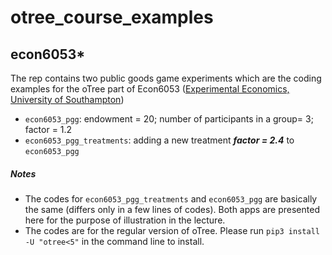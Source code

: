# otree_course_examples
## econ6053*
The rep contains two public goods game experiments which are the coding examples for the oTree part of Econ6053 ([Experimental Economics, University of Southampton](https://www.southampton.ac.uk/courses/modules/econ6053))
* ```econ6053_pgg```: endowment = 20; number of participants in a group= 3; factor = 1.2
* ```econ6053_pgg_treatments```: adding a new treatment **_factor = 2.4_** to ```econ6053_pgg```
##### _Notes_
* The codes for ```econ6053_pgg_treatments``` and ```econ6053_pgg``` are basically the same (differs only in a few lines of codes). Both apps are presented here for the purpose of illustration in the lecture. 
* The codes are for the regular version of oTree. Please run ```pip3 install -U "otree<5"``` in the command line to install. 
